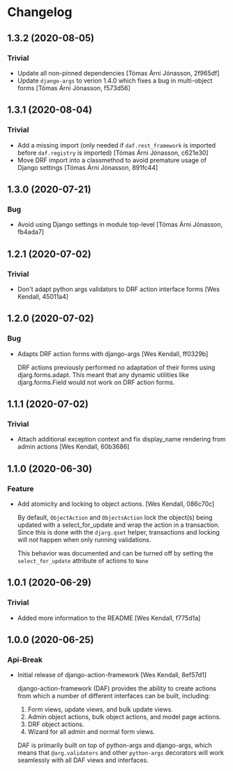 # Changelog
## 1.3.2 (2020-08-05)
### Trivial
  - Update all non-pinned dependencies [Tómas Árni Jónasson, 2f965df]
  - Update `django-args` to verion 1.4.0 which fixes a bug in multi-object forms [Tómas Árni Jónasson, f573d56]

## 1.3.1 (2020-08-04)
### Trivial
  - Add a missing import (only needed if `daf.rest_framework` is imported before `daf.registry` is imported) [Tómas Árni Jónasson, c621e30]
  - Move DRF import into a classmethod to avoid premature usage of Django settings [Tómas Árni Jónasson, 891fc44]

## 1.3.0 (2020-07-21)
### Bug
  - Avoid using Django settings in module top-level [Tómas Árni Jónasson, fb4ada7]

## 1.2.1 (2020-07-02)
### Trivial
  - Don't adapt python args validators to DRF action interface forms [Wes Kendall, 45011a4]

## 1.2.0 (2020-07-02)
### Bug
  - Adapts DRF action forms with django-args [Wes Kendall, ff0329b]

    DRF actions previously performed no adaptation of their forms using
    djarg.forms.adapt. This meant that any dynamic utilities like djarg.forms.Field
    would not work on DRF action forms.

## 1.1.1 (2020-07-02)
### Trivial
  - Attach additional exception context and fix display_name rendering from admin actions [Wes Kendall, 60b3686]

## 1.1.0 (2020-06-30)
### Feature
  - Add atomicity and locking to object actions. [Wes Kendall, 086c70c]

    By default, ``ObjectAction`` and ``ObjectsAction`` lock the object(s)
    being updated with a select_for_update and wrap the action in a transaction.
    Since this is done with the ``djarg.qset`` helper, transactions and locking
    will *not* happen when only running validations.

    This behavior was documented and can be turned off by setting the
    ``select_for_update`` attribute of actions to ``None``

## 1.0.1 (2020-06-29)
### Trivial
  - Added more information to the README [Wes Kendall, f775d1a]

## 1.0.0 (2020-06-25)
### Api-Break
  - Initial release of django-action-framework [Wes Kendall, 8ef57d1]

    django-action-framework (DAF) provides the ability to create actions from
    which a number of different interfaces can be built, including:

    1. Form views, update views, and bulk update views.
    2. Admin object actions, bulk object actions, and model page actions.
    3. DRF object actions.
    4. Wizard for all admin and normal form views.

    DAF is primarily built on top of python-args and django-args, which
    means that ``@arg.validators`` and other ``python-args`` decorators
    will work seamlessly with all DAF views and interfaces.

